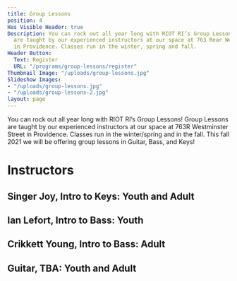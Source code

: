 ```yaml
---
title: Group Lessons
position: 4
Has Visible Header: true
Description: You can rock out all year long with RIOT RI’s Group Lessons! Group Lessons
  are taught by our experienced instructors at our space at 763 Rear Westminster Street
  in Providence. Classes run in the winter, spring and fall.
Header Button:
  Text: Register
  URL: "/programs/group-lessons/register"
Thumbnail Image: "/uploads/group-lessons.jpg"
Slideshow Images:
- "/uploads/group-lessons.jpg"
- "/uploads/group-lessons-2.jpg"
layout: page
---
```


You can rock out all year long with RIOT RI’s Group Lessons! Group Lessons are taught by our experienced instructors at our space at 763R Westminster Street in Providence. Classes run in the winter/spring and in the fall.  This fall 2021 we will be offering group lessons in Guitar, Bass, and Keys!

# Instructors

## Singer Joy, Intro to Keys: Youth and Adult
## Ian Lefort, Intro to Bass: Youth
## Crikkett Young, Intro to Bass: Adult
## Guitar, TBA: Youth and Adult

